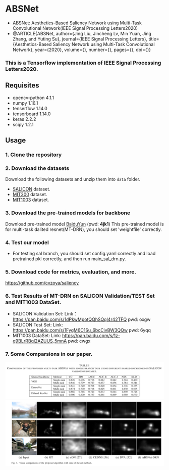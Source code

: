 # ABSNet
- ABSNet: Aesthetics-Based Saliency Network using Multi-Task Convolutional Network(IEEE Signal Processing Letters2020)
- @ARTICLE{ABSNet,  author={Jing Liu, Jincheng Lv, Min Yuan, Jing Zhang, and Yuting Su},  journal={IEEE Signal Processing Letters},   title={Aesthetics-Based Saliency Network using Multi-Task Convolutional Network},   year={2020},  volume={},  number={},  pages={},  doi={}}

### This is a Tensorflow implementation of IEEE Signal Processing Letters2020.

## Requisites

- opencv-python 4.1.1
- numpy 1.16.1
- tenserflow 1.14.0
- tensorboard 1.14.0
- keras 2.2.2
- scipy 1.2.1

## Usage

### 1. Clone the repository

### 2. Download the datasets

Download the following datasets and unzip them into `data` folder.

* [SALICON](http://salicon.net/challenge-2017/) dataset. 
* [MIT300](http://saliency.mit.edu/downloads.html) dataset.
* [MIT1003](http://people.csail.mit.edu/tjudd/WherePeopleLook/index.html) dataset. 

### 3. Download the pre-trained models for backbone

Download pre-trained model [BaiduYun](https://pan.baidu.com/s/1n1ghq2miscXB_cLQKJddPw) (pwd: **4jk1**)  This pre-trained model is for multi-task dalited resnet(MT-DRN), you should set 'weightfile' correctly.

### 4. Test our model

- For testing sal branch, you should set config.yaml correctly and load pretrained pkl correctly, and then run main_sal_drn.py.

### 5. Download code for metrics, evaluation, and more.
https://github.com/cvzoya/saliency

### 6. Test Results of MT-DRN on SALICON Validation/TEST Set and MIT1003 DataSet.
- SALICON Validation Set: Link：https://pan.baidu.com/s/1dPkwMpotQQhSQql4r42TFQ  pwd: oxgw 
- SALICON Test Set: Link: https://pan.baidu.com/s/1FygM6C1Su_6bcCivBW3QQw  pwd: 6yqq 
- MIT1003 DataSet: Link: https://pan.baidu.com/s/1z-q9BLrRBql2AZUUS_5mnA  pwd: cwgx 

### 7. Some Comparsions in our paper.
![Image text](https://github.com/TJUMMG/ABSNet/blob/main/PNG/%E5%9B%BE%E7%89%871.png)
![Image text](https://github.com/TJUMMG/ABSNet/blob/main/PNG/%E5%9B%BE%E7%89%872.png)


